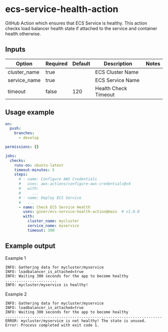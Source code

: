 # ecs-service-health-action
GitHub Action which ensures that ECS Service is healthy. This action checks load balancer health state if attached to the service and container health otherwise.

## Inputs

| Option       | Required | Default | Description          | Notes |
|--------------|----------|---------|----------------------|-------|
| cluster_name | true     |         | ECS Cluster Name     |       |
| service_name | true     |         | ECS Service Name     |       |
| timeout      | false    | 120     | Health Check Timeout |       |

## Usage example

```yaml
on:
  push:
    branches:
      - develop

permissions: {}

jobs:
  checks:
    runs-on: ubuntu-latest
    timeout-minutes: 5
    steps:
      # - name: Configure AWS Credentials
      #   uses: aws-actions/configure-aws-credentials@v4
      #   with:
      #     ...
      # - name: Deploy ECS Service
      #   ...
      - name: Check ECS Service Health
        uses: giner/ecs-service-health-action@main  # v1.0.0
        with:
          cluster_name: mycluster
          service_name: myservice
          timeout: 300
```

## Example output

Example 1

    INFO: Gathering data for mycluster/myservice
    INFO: loadbalancer_is_attached=true
    INFO: Waiting 300 seconds for the app to become healthy
    .......................
    INFO: mycluster/myservice is healthy!

Example 2

    INFO: Gathering data for mycluster/myservice
    INFO: loadbalancer_is_attached=true
    INFO: Waiting 300 seconds for the app to become healthy
    ..........................................................................
    ERROR: mycluster/myservice is not healthy! The state is unused.
    Error: Process completed with exit code 1.
